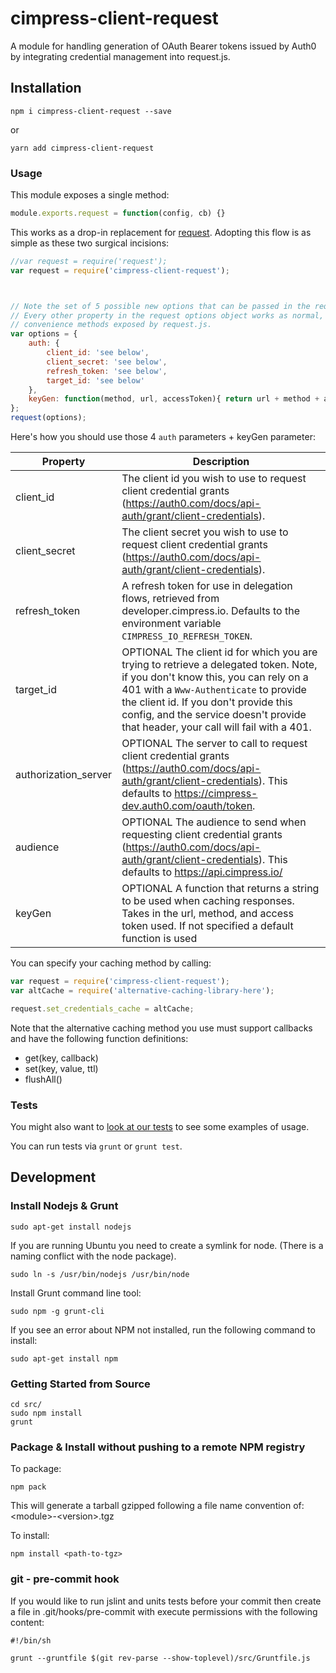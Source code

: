 cimpress-client-request
======
A module for handling generation of OAuth Bearer tokens issued by Auth0 by integrating credential management into request.js.

## Installation

```shell
npm i cimpress-client-request --save
```

or

```shell
yarn add cimpress-client-request
```

### Usage

This module exposes a single method:

```js
module.exports.request = function(config, cb) {}
```

This works as a drop-in replacement for [request](https://github.com/request/request).  Adopting this flow is as simple as these two surgical incisions:

```js
//var request = require('request');
var request = require('cimpress-client-request');
```

```js


// Note the set of 5 possible new options that can be passed in the request.js options.auth object.
// Every other property in the request options object works as normal, and you can call all of the
// convenience methods exposed by request.js.
var options = {
    auth: {
        client_id: 'see below',
        client_secret: 'see below',
        refresh_token: 'see below',
        target_id: 'see below'
    },
    keyGen: function(method, url, accessToken){ return url + method + accessToken },
};
request(options);
```

Here's how you should use those 4 `auth` parameters + keyGen parameter:

| Property | Description |
|---|---|
| client_id | The client id you wish to use to request client credential grants (https://auth0.com/docs/api-auth/grant/client-credentials). |
| client_secret | The client secret you wish to use to request client credential grants (https://auth0.com/docs/api-auth/grant/client-credentials). |
| refresh_token | A refresh token for use in delegation flows, retrieved from developer.cimpress.io.  Defaults to the environment variable `CIMPRESS_IO_REFRESH_TOKEN`.  |
| target_id | OPTIONAL The client id for which you are trying to retrieve a delegated token.  Note, if you don't know this, you can rely on a 401 with a `Www-Authenticate` to provide the client id.  If you don't provide this config, and the service doesn't provide that header, your call will fail with a 401. |
| authorization_server | OPTIONAL The server to call to request client credential grants  (https://auth0.com/docs/api-auth/grant/client-credentials).  This defaults to https://cimpress-dev.auth0.com/oauth/token.
| audience | OPTIONAL The audience to send when requesting client credential grants  (https://auth0.com/docs/api-auth/grant/client-credentials). This defaults to https://api.cimpress.io/ |
| keyGen | OPTIONAL A function that returns a string to be used when caching responses. Takes in the url, method, and access token used. If not specified a default function is used |


You can specify your caching method by calling:

```js
var request = require('cimpress-client-request');
var altCache = require('alternative-caching-library-here');

request.set_credentials_cache = altCache;

```
Note that the alternative caching method you use must support callbacks and have the following function definitions:
* get(key, callback)
* set(key, value, ttl)
* flushAll()

### Tests
You might also want to [look at our tests](https://mcpstash.cimpress.net/projects/CE/repos/cimpress-client-request-node/browse/test) to see some examples of usage.

You can run tests via `grunt` or `grunt test`.

## Development

### Install Nodejs & Grunt

```shell
sudo apt-get install nodejs
```

If you are running Ubuntu you need to create a symlink for node. (There is a naming conflict with the node package).

```shell
sudo ln -s /usr/bin/nodejs /usr/bin/node
```

Install Grunt command line tool:

```shell
sudo npm -g grunt-cli
```

If you see an error about NPM not installed, run the following command to install:

```shell
sudo apt-get install npm
```

### Getting Started from Source

```shell
cd src/
sudo npm install
grunt
```

### Package & Install without pushing to a remote NPM registry

To package:

```shell
npm pack
```

This will generate a tarball gzipped following a file name convention of: &lt;module&gt;-&lt;version&gt;.tgz

To install:

```shell
npm install <path-to-tgz>
```

### git - pre-commit hook

If you would like to run jslint and units tests before your commit then create a file in .git/hooks/pre-commit with execute permissions with the following content:

```shell
#!/bin/sh

grunt --gruntfile $(git rev-parse --show-toplevel)/src/Gruntfile.js
```